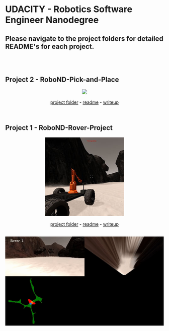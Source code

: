 # UDACITY - Robotics Software Engineer Nanodegree

## Please navigate to the project folders for detailed README's for each project.
<br><br>

## Project 2 - RoboND-Pick-and-Place
<a href="Project 2 - RoboND-Pick-and-Place">
<div align=center>
	<img src="Project 2 - RoboND-Pick-and-Place/misc_images/req-challenge.png">
</div>
</a>
<p align="center">
<a target="_new" href="https://github.com/carldgosselin/robotics/tree/master/Project%202%20-%20RoboND-Pick-and-Place">project folder</a> -
<a target="_new" href="https://github.com/carldgosselin/robotics/blob/master/Project%202%20-%20RoboND-Pick-and-Place/README.md">readme</a> -
<a target="_new" href="https://github.com/carldgosselin/robotics/blob/master/Project%202%20-%20RoboND-Pick-and-Place/writeup_carldgosselin.md">writeup</a>
</p>
<br>

## Project 1 - RoboND-Rover-Project
<a href="Project 1 - RoboND-Rover-Project">
<div align=center>
	<img src="Project 1 - RoboND-Rover-Project/misc/rover_image.jpg">
</div>
</a>
<p align="center">
<a target="_new" href="https://github.com/carldgosselin/robotics/tree/master/Project%201%20-%20RoboND-Rover-Project">project folder</a> -
<a target="_new" href="https://github.com/carldgosselin/robotics/blob/master/Project%201%20-%20RoboND-Rover-Project/README.md">readme</a> -
<a target="_new" href="https://github.com/carldgosselin/robotics/blob/master/Project%201%20-%20RoboND-Rover-Project/writeup_carldgosselin.md">writeup</a>
</p>
<br>
<a href="Project 1 - RoboND-Rover-Project/writeup_carldgosselin.md">
<div align=center>
	<img src="Project 1 - RoboND-Rover-Project/misc/rover1.gif">
</div>
</a>
